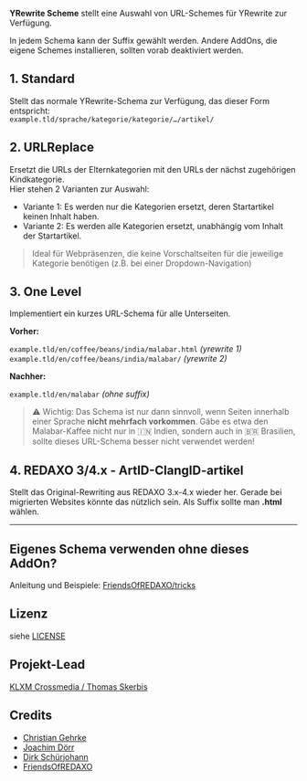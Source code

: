 **YRewrite Scheme** stellt eine Auswahl von URL-Schemes für YRewrite zur Verfügung.

In jedem Schema kann der Suffix gewählt werden. Andere AddOns, die eigene Schemes installieren, sollten vorab deaktiviert werden.

## 1. Standard

Stellt das normale YRewrite-Schema zur Verfügung, das dieser Form entspricht:  
`example.tld/sprache/kategorie/kategorie/…/artikel/`

## 2. URLReplace

Ersetzt die URLs der Elternkategorien mit den URLs der nächst zugehörigen Kindkategorie.  
Hier stehen 2 Varianten zur Auswahl:

- Variante 1: Es werden nur die Kategorien ersetzt, deren Startartikel keinen Inhalt haben.
- Variante 2: Es werden alle Kategorien ersetzt, unabhängig vom Inhalt der Startartikel. 

> Ideal für Webpräsenzen, die keine Vorschaltseiten für die jeweilige Kategorie benötigen (z.B. bei einer Dropdown-Navigation)

## 3. One Level

Implementiert ein kurzes URL-Schema für alle Unterseiten.

__Vorher:__

`example.tld/en/coffee/beans/india/malabar.html`  _(yrewrite 1)_  
`example.tld/en/coffee/beans/india/malabar/`  _(yrewrite 2)_  

__Nachher:__

`example.tld/en/malabar`  _(ohne suffix)_  

> ⚠️ Wichtig: Das Schema ist nur dann sinnvoll, wenn Seiten innerhalb einer Sprache __nicht mehrfach vorkommen__. Gäbe es etwa den Malabar-Kaffee nicht nur in 🇮🇳 Indien, sondern auch in 🇧🇷 Brasilien, sollte dieses URL-Schema besser nicht verwendet werden!


## 4. REDAXO 3/4.x - ArtID-ClangID-artikel

Stellt das Original-Rewriting aus REDAXO 3.x-4.x wieder her. 
Gerade bei migrierten Websites könnte das nützlich sein. Als Suffix sollte man **.html** wählen. 


---


## Eigenes Schema verwenden ohne dieses AddOn?

Anleitung und Beispiele: [FriendsOfREDAXO/tricks](https://github.com/FriendsOfREDAXO/tricks/blob/master/addons_yrewrite_url_schemes.md)

## Lizenz

siehe [LICENSE](https://github.com/FriendsOfREDAXO/schemes/blob/master/LICENSE)

## Projekt-Lead

[KLXM Crossmedia / Thomas Skerbis](https://klxm.de)

## Credits

- [Christian Gehrke](https://github.com/chrison94) 
- [Joachim Dörr](https://github.com/joachimdoerr)
- [Dirk Schürjohann](https://github.com/schuer)
- [FriendsOfREDAXO](https://github.com/FriendsOfREDAXO)
